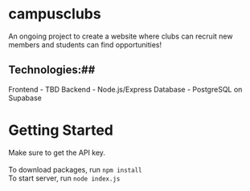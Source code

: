 # campusclubs #

An ongoing project to create a website where clubs can recruit new members and students can find opportunities!

## Technologies:##
Frontend - TBD
Backend - Node.js/Express
Database - PostgreSQL on Supabase

# Getting Started #

Make sure to get the API key. \
\
To download packages, run `npm install` \
To start server, run `node index.js`
